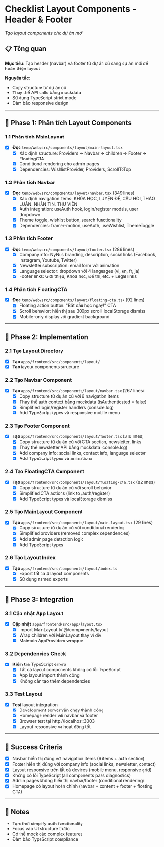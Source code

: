 # Checklist Layout Components - Header & Footer
*Tạo layout components cho dự án mới*

## 📋 Tổng quan
**Mục tiêu**: Tạo header (navbar) và footer từ dự án cũ sang dự án mới để hoàn thiện layout

**Nguyên tắc**:
- Copy structure từ dự án cũ
- Thay thế API calls bằng mockdata
- Sử dụng TypeScript strict mode
- Đảm bảo responsive design

---

## 🎯 Phase 1: Phân tích Layout Components

### 1.1 Phân tích MainLayout
- [x] **Đọc** `temp/web/src/components/layout/main-layout.tsx`
  - [x] Xác định structure: Providers → Navbar → children → Footer → FloatingCTA
  - [x] Conditional rendering cho admin pages
  - [x] Dependencies: WishlistProvider, Providers, ScrollToTop

### 1.2 Phân tích Navbar
- [x] **Đọc** `temp/web/src/components/layout/navbar.tsx` (349 lines)
  - [x] Xác định navigation items: KHÓA HỌC, LUYỆN ĐỀ, CÂU HỎI, THẢO LUẬN, NHẮN TIN, THƯ VIỆN
  - [x] Auth integration: useAuth hook, login/register modals, user dropdown
  - [x] Theme toggle, wishlist button, search functionality
  - [x] Dependencies: framer-motion, useAuth, useWishlist, ThemeToggle

### 1.3 Phân tích Footer
- [x] **Đọc** `temp/web/src/components/layout/footer.tsx` (286 lines)
  - [x] Company info: NyNus branding, description, social links (Facebook, Instagram, Youtube, Twitter)
  - [x] Newsletter subscription: email form với animation
  - [x] Language selector: dropdown với 4 languages (vi, en, fr, ja)
  - [x] Footer links: Giới thiệu, Khóa học, Đề thi, etc. + Legal links

### 1.4 Phân tích FloatingCTA
- [x] **Đọc** `temp/web/src/components/layout/floating-cta.tsx` (92 lines)
  - [x] Floating action button: "Bắt đầu học ngay!" CTA
  - [x] Scroll behavior: hiển thị sau 300px scroll, localStorage dismiss
  - [x] Mobile-only display với gradient background

---

## 🚀 Phase 2: Implementation

### 2.1 Tạo Layout Directory
- [x] **Tạo** `apps/frontend/src/components/layout/`
- [x] **Tạo** layout components structure

### 2.2 Tạo Navbar Component
- [x] **Tạo** `apps/frontend/src/components/layout/navbar.tsx` (267 lines)
  - [x] Copy structure từ dự án cũ với 6 navigation items
  - [x] Thay thế auth context bằng mockdata (isAuthenticated = false)
  - [x] Simplified login/register handlers (console.log)
  - [x] Add TypeScript types và responsive mobile menu

### 2.3 Tạo Footer Component
- [x] **Tạo** `apps/frontend/src/components/layout/footer.tsx` (316 lines)
  - [x] Copy structure từ dự án cũ với CTA section, newsletter, links
  - [x] Thay thế newsletter API bằng mockdata (console.log)
  - [x] Add company info: social links, contact info, language selector
  - [x] Add TypeScript types và animations

### 2.4 Tạo FloatingCTA Component
- [x] **Tạo** `apps/frontend/src/components/layout/floating-cta.tsx` (82 lines)
  - [x] Copy structure từ dự án cũ với scroll behavior
  - [x] Simplified CTA actions (link to /auth/register)
  - [x] Add TypeScript types và localStorage dismiss

### 2.5 Tạo MainLayout Component
- [x] **Tạo** `apps/frontend/src/components/layout/main-layout.tsx` (29 lines)
  - [x] Copy structure từ dự án cũ với conditional rendering
  - [x] Simplified providers (removed complex dependencies)
  - [x] Add admin page detection logic
  - [x] Add TypeScript types

### 2.6 Tạo Layout Index
- [x] **Tạo** `apps/frontend/src/components/layout/index.ts`
  - [x] Export tất cả 4 layout components
  - [x] Sử dụng named exports

---

## 🧪 Phase 3: Integration

### 3.1 Cập nhật App Layout
- [x] **Cập nhật** `apps/frontend/src/app/layout.tsx`
  - [x] Import MainLayout từ @/components/layout
  - [x] Wrap children với MainLayout thay vì div
  - [x] Maintain AppProviders wrapper

### 3.2 Dependencies Check
- [x] **Kiểm tra** TypeScript errors
  - [x] Tất cả layout components không có lỗi TypeScript
  - [x] App layout import thành công
  - [x] Không cần tạo thêm dependencies

### 3.3 Test Layout
- [x] **Test** layout integration
  - [x] Development server vẫn chạy thành công
  - [x] Homepage render với navbar và footer
  - [x] Browser test tại http://localhost:3003
  - [x] Layout responsive và hoạt động tốt

---

## 🎯 Success Criteria
- [x] Navbar hiển thị đúng với navigation items (6 items + auth section)
- [x] Footer hiển thị đúng với company info (social links, newsletter, contact)
- [x] Layout responsive trên tất cả devices (mobile menu, responsive grid)
- [x] Không có lỗi TypeScript (all components pass diagnostics)
- [x] Admin pages không hiển thị navbar/footer (conditional rendering)
- [x] Homepage có layout hoàn chỉnh (navbar + content + footer + floating CTA)

---

## 📝 Notes
- Tạm thời simplify auth functionality
- Focus vào UI structure trước
- Có thể mock các complex features
- Đảm bảo TypeScript compliance
